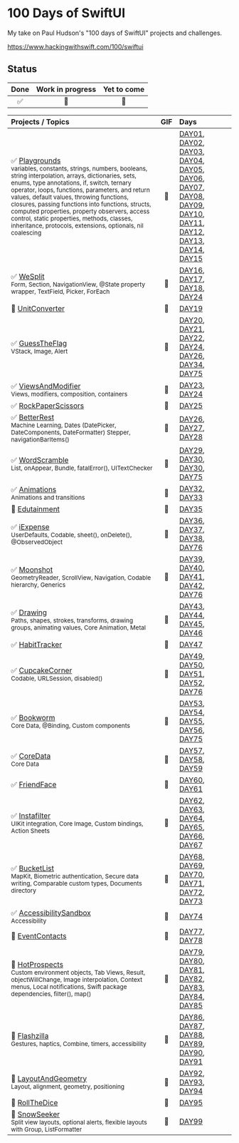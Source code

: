 # 100 Days of SwiftUI

My take on Paul Hudson's "100 days of SwiftUI" projects and challenges.

https://www.hackingwithswift.com/100/swiftui

## Status

Done | Work in progress | Yet to come
:---: | :---: | :---:
✅|🚧|🔮

Projects / Topics | GIF | Days
:--- | :---: | :---
✅ [Playgrounds](DAY15)<br /> <sub> variables, constants, strings, numbers, booleans, string interpolation, arrays, dictionaries, sets, enums, type annotations, if, switch, ternary operator, loops, functions, parameters, and return values, default values, throwing functions, closures, passing functions into functions, structs, computed properties, property observers, access control, static properties, methods, classes, inheritance, protocols, extensions, optionals, nil coalescing </sub> | 👻 | [DAY01](DAY01), [DAY02](DAY02), [DAY03](DAY03), [DAY04](DAY04), [DAY05](DAY05), [DAY06](DAY06), [DAY07](DAY07), [DAY08](DAY08), [DAY09](DAY09), [DAY10](DAY10), [DAY11](DAY11), [DAY12](DAY12), [DAY13](DAY13), [DAY14](DAY14), [DAY15](DAY15)
✅ [WeSplit](DAY24)<br /> <sub> Form, Section, NavigationView, @State property wrapper, TextField, Picker, ForEach </sub> | 📱 | [DAY16](DAY16), [DAY17](DAY17), [DAY18](DAY18), [DAY24](DAY24)
🚧 [UnitConverter](DAY19)<br /> | 📱 | [DAY19](DAY19)
✅ [GuessTheFlag](DAY75/GuessTheFlag)<br /> <sub> VStack, Image, Alert </sub> | 📱 | [DAY20](DAY20), [DAY21](DAY21), [DAY22](DAY22), [DAY24](DAY24), [DAY26](DAY26), [DAY34](DAY34), [DAY75](DAY75)
✅ [ViewsAndModifier](DAY23)<br /> <sub> Views, modifiers, composition, containers </sub> | 📱 | [DAY23](DAY23), [DAY24](DAY24)
✅ [RockPaperScissors](DAY25) | 📱 | [DAY25](DAY25)
✅ [BetterRest](DAY28)<br /> <sub> Machine Learning, Dates (DatePicker, DateComponents, DateFormatter) Stepper, navigationBarItems() </sub> | 📱 | [DAY26](DAY26), [DAY27](DAY27), [DAY28](DAY28)
✅ [WordScramble](DAY75/WordScramble)<br /> <sub> List, onAppear, Bundle, fatalError(), UITextChecker </sub> | 📱 | [DAY29](DAY29), [DAY30](DAY30), [DAY30](DAY30), [DAY75](DAY75)
✅ [Animations](DAY33)<br /> <sub> Animations and transitions </sub> | 📱 | [DAY32](DAY32), [DAY33](DAY33)
🚧 [Edutainment](DAY35) | 📱 | [DAY35](DAY35)
✅ [iExpense](DAY76/iExpense)<br /> <sub> UserDefaults, Codable, sheet(), onDelete(), @ObservedObject </sub> | 📱 | [DAY36](DAY36), [DAY37](DAY37), [DAY38](DAY38), [DAY76](DAY76)
✅ [Moonshot](DAY76/Moonshot)<br /> <sub> GeometryReader, ScrollView, Navigation, Codable hierarchy, Generics </sub> | 📱 | [DAY39](DAY39), [DAY40](DAY40), [DAY41](DAY41), [DAY42](DAY42), [DAY76](DAY76)
✅ [Drawing](DAY46)<br /> <sub> Paths, shapes, strokes, transforms, drawing groups, animating values, Core Animation, Metal </sub> | 📱 | [DAY43](DAY43), [DAY44](DAY44), [DAY45](DAY45), [DAY46](DAY46)
✅ [HabitTracker](DAY47) | 📱 | [DAY47](DAY47)
✅ [CupcakeCorner](DAY76/CupcakeCorner)<br /> <sub> Codable, URLSession, disabled() </sub> | 📱 | [DAY49](DAY49), [DAY50](DAY50), [DAY51](DAY51), [DAY52](DAY52), [DAY76](DAY76)
✅ [Bookworm](DAY75/Bookworm)<br /> <sub> Core Data, @Binding, Custom components </sub> | 📱 | [DAY53](DAY53), [DAY54](DAY54), [DAY55](DAY55), [DAY56](DAY56), [DAY75](DAY75)
✅ [CoreData](DAY59)<br /> <sub> Core Data </sub> | 📱 | [DAY57](DAY57), [DAY58](DAY58), [DAY59](DAY59)
✅ [FriendFace](DAY61) | 📱 | [DAY60](DAY60), [DAY61](DAY61)
✅ [Instafilter](DAY67)<br /> <sub> UIKit integration, Core Image, Custom bindings, Action Sheets </sub> | 📱 | [DAY62](DAY62), [DAY63](DAY63), [DAY64](DAY64), [DAY65](DAY65), [DAY66](DAY66), [DAY67](DAY67)
✅ [BucketList](DAY73)<br /> <sub> MapKit, Biometric authentication, Secure data writing, Comparable custom types, Documents directory </sub> | 📱 | [DAY68](DAY68), [DAY69](DAY69), [DAY70](DAY70), [DAY71](DAY71), [DAY72](DAY72), [DAY73](DAY73)
✅ [AccessibilitySandbox](DAY74) <br /> <sub> Accessibility </sub> | 📱 | [DAY74](DAY74)
🔮 [EventContacts](DAY78) | 📱 | [DAY77](DAY77), [DAY78](DAY78)
🔮 [HotProspects](DAY85)<br /> <sub> Custom environment objects, Tab Views, Result, objectWillChange, Image interpolation, Context menus, Local notifications, Swift package dependencies, filter(), map() </sub> | 📱 | [DAY79](DAY79), [DAY80](DAY80), [DAY81](DAY81), [DAY82](DAY82), [DAY83](DAY83), [DAY84](DAY84), [DAY85](DAY85)
🔮 [Flashzilla](DAY91)<br /> <sub> Gestures, haptics, Combine, timers, accessibility </sub> | 📱 | [DAY86](DAY86), [DAY87](DAY87), [DAY88](DAY88), [DAY89](DAY89), [DAY90](DAY90), [DAY91](DAY91)
🔮 [LayoutAndGeometry](DAY94)<br /> <sub> Layout, alignment, geometry, positioning </sub> | 📱 | [DAY92](DAY92), [DAY93](DAY93), [DAY94](DAY94)
🔮 [RollTheDice](DAY95) | 📱 | [DAY95](DAY95)
🔮 [SnowSeeker](DAY99) <br /> <sub> Split view layouts, optional alerts, flexible layouts with Group, ListFormatter </sub> | 📱 | [DAY99](DAY99)
